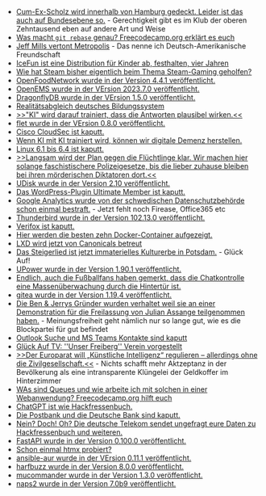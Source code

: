 * [Cum-Ex-Scholz wird innerhalb von Hamburg gedeckt. Leider ist das auch auf Bundesebene so.](https://blog.fefe.de/?ts=9a5dc73a) - Gerechtigkeit gibt es im Klub der oberen Zehntausend eben auf andere Art und Weise
* [Was macht `git rebase` genau? Freecodecamp.org erklärt es euch](https://www.freecodecamp.org/news/git-rebase-handbook/)
* [Jeff Mills vertont Metropolis](https://www.rave-strikes-back.de/?p=11791) - Das nenne ich Deutsch-Amerikanische Freundschaft
* [IceFun ist eine Distribution für Kinder ab, festhalten, vier Jahren](https://www.spacefun.ch/icefun)
* [Wie hat Steam bisher eigentlich beim Thema Steam-Gaming geholfen?](https://www.opensourcerers.org/2023/07/03/the-state-of-gaming-on-linux/)
* [OpenFoodNetwork wurde in der Version 4.4.1 veröffentlicht.](https://github.com/openfoodfoundation/openfoodnetwork/releases/tag/v4.4.1)
* [OpenEMS wurde in der VErsion 2023.7.0 veröffentlicht.](https://github.com/OpenEMS/openems/releases/tag/2023.7.0)
* [DragonflyDB wurde in der VErsion 1.5.0 veröffentlicht.](https://github.com/dragonflydb/dragonfly/releases/tag/v1.5.0)
* [Realitätsabgleich deutsches Bildungssystem](https://blog.fefe.de/?ts=9a5d2695)
* [>>"KI" wird darauf trainiert, dass die Antworten plausibel wirken.<<](https://blog.fefe.de/?ts=9a5de349)
* [flet wurde in der VErsion 0.8.0 veröffentlicht.](https://github.com/flet-dev/flet/releases/tag/v0.8.0)
* [Cisco CloudSec ist kaputt.](https://blog.fefe.de/?ts=9a56c728)
* [Wenn KI mit KI trainiert wird, können wir digitale Demenz herstellen.](https://blog.fefe.de/?ts=9a56c2e3)
* [Linux 6.1 bis 6.4 ist kaputt.](https://blog.fefe.de/?ts=9a593de9)
* [>>Langsam wird der Plan gegen die Flüchtlinge klar. Wir machen hier solange faschistischere Polizeigesetze, bis die lieber zuhause bleiben bei ihren mörderischen Diktatoren dort.<<](https://blog.fefe.de/?ts=9a593b0c)
* [UDisk wurde in der Version 2.10 veröffentlicht.](https://www.phoronix.com/news/UDisks-2.10)
* [Das WordPress-Plugin Ultimate Member ist kaputt.](https://www.linux-magazin.de/blogs/wordpress-plugin-ultimate-member/)
* [Google Analytics wurde von der schwedischen Datenschutzbehörde schon einmal bestraft.](https://www.borncity.com/blog/2023/07/06/schwedische-datenschutzbehrde-verhngt-millionenstrafe-wegen-google-analytics-nutzung/) - Jetzt fehlt noch Firease, Office365 etc
* [Thunderbird wurde in der Version 102.13.0 veröffentlicht.](https://www.borncity.com/blog/2023/07/06/thunderbird-102-13-0/)
* [Verifox ist kaputt.](https://www.borncity.com/blog/2023/07/06/verivox-datenschutzvorfall-auswirkungen-auf-maingau-energie/)
* [Hier werden die besten zehn Docker-Container aufgezeigt.](https://4sysops.com/archives/the-best-docker-containers/)
* [LXD wird jetzt von Canonicals betreut](https://lwn.net/Articles/937369/)
* [Das Steigerlied ist jetzt immaterielles Kulturerbe in Potsdam.](https://knappenverein.de/singen-des-steigerlieds-aufnahme-ins-immaterielle-kulturerbe/) - Glück Auf!
* [UPower wurde in der Version 1.90.1 veröffentlicht.](https://www.phoronix.com/news/UPower-1.90.1)
* [Endlich, auch die Fußballfans haben gemerkt, dass die Chatkontrolle eine Massenüberwachung durch die Hintertür ist.](https://netzpolitik.org/2023/chatkontrolle-fussballfans-schreiben-protestbrief-an-bundestagsabgeordnete/)
* [gitea wurde in der Version 1.19.4 veröffentlicht.](https://github.com/go-gitea/gitea/releases/tag/v1.19.4)
* [Die Ben & Jerrys Gründer wurden verhaltet weil sie an einer Demonstration für die Freilassung von Julian Assange teilgenommen haben.](https://netzpolitik.org/2023/eiskalt-verhaftet-ben-jerrys-gruender-bei-protest-fuer-julian-assange-festgenommen/) - Meinungsfreiheit geht nämlich nur so lange gut, wie es die Blockpartei für gut befindet
* [Outlook Suche und MS Teams Kontakte sind kaputt](https://www.borncity.com/blog/2023/07/07/outlook-com-suche-gestrt6-7-juli-2023-ms-teams-bug-seit-ende-mrz-2023/)
* [Glück Auf TV: ''Unser Freiberg'' Verein vorgestellt](https://www.youtube.com/watch?v=LhV3ZcJrZJc)
* [>>Der Europarat will „Künstliche Intelligenz“ regulieren – allerdings ohne die Zivilgesellschaft.<<](https://netzpolitik.org/2023/kuenstliche-intelligenz-europarat-setzt-zivilgesellschaft-vor-die-tuer/) - Nichts schafft mehr Aktzeptanz in der Bevölkerung als eine intransparente Klüngelei der Geldkoffer im Hinterzimmer
* [WAs sind Queues und wie arbeite ich mit solchen in einer Webanwendung? Freecodecamp.org hilft euch](https://www.freecodecamp.org/news/how-to-use-queues-in-web-applications/)
* [ChatGPT ist wie Hackfressenbuch.](https://www.borncity.com/blog/2023/07/07/was-chatgpt-ber-nutzer-an-daten-sammelt/)
* [Die Postbank und die Deutsche Bank sind kaputt.](https://www.borncity.com/blog/2023/07/08/datenleck-bei-postbank-und-deutscher-bank/)
* [Nein? Doch! Oh? Die deutsche Telekom sendet ungefragt eure Daten zu Hackfressenbuch und weiteren.](https://www.kuketz-blog.de/meinmagenta-deutsche-telekom-uebermittelt-ohne-einwilligung-personenbeziehbare-daten-an-facebook-und-co/)
* [FastAPI wurde in der Version 0.100.0 veröffentlicht.](https://github.com/tiangolo/fastapi/releases/tag/0.100.0)
* [Schon einmal htmx probiert?](https://htmx.org/)
* [ansible-aur wurde in der VErsion 0.11.1 veröffentlicht.](https://github.com/kewlfft/ansible-aur/releases/tag/v0.11.1)
* [harfbuzz wurde in der Version 8.0.0 veröffentlicht.](https://github.com/harfbuzz/harfbuzz/releases/tag/8.0.0)
* [mucommander wurde in der Version 1.3.0 veröffentlicht.](https://github.com/mucommander/mucommander/releases/tag/1.3.0-1)
* [naps2 wurde in der Version 7.0b9 veröffentlicht.](https://github.com/cyanfish/naps2/releases/tag/v7.0b9)

